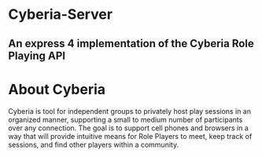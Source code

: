 # Cyberia-Server

## An express 4 implementation of the Cyberia Role Playing API

# About Cyberia
Cyberia is tool for independent groups to privately host play sessions in an organized manner, supporting a small to medium number of participants over any connection. The goal is to support cell phones and browsers in a way that will provide intuitive means for Role Players to meet, keep track of sessions, and find other players within a community. 